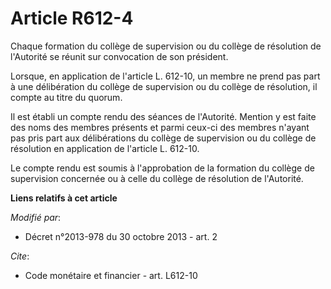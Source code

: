 # Article R612-4

Chaque formation du collège de supervision ou du collège de résolution de l'Autorité se réunit sur convocation de son
président. 

Lorsque, en application de l'article L. 612-10, un membre ne prend pas part à une délibération du collège de supervision ou
du collège de résolution, il compte au titre du quorum. 

Il est établi un compte rendu des séances de l'Autorité. Mention y est faite des noms des membres présents et parmi ceux-ci
des membres n'ayant pas pris part aux délibérations du collège de supervision ou du collège de résolution en application de
l'article L. 612-10. 

Le compte rendu est soumis à l'approbation de la formation du collège de supervision concernée ou à celle du collège de
résolution de l'Autorité.

**Liens relatifs à cet article**

_Modifié par_:

  - Décret n°2013-978 du 30 octobre 2013 - art. 2

_Cite_:

  - Code monétaire et financier - art. L612-10
